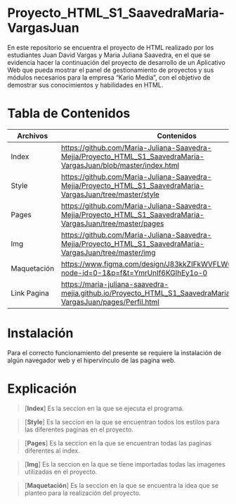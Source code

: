 # **Proyecto_HTML_S1_SaavedraMaria-VargasJuan**

En este repositorio se encuentra el proyecto de HTML realizado por los estudiantes Juan David Vargas y Maria Juliana Saavedra, en el que se evidencia hacer la continuación del proyecto de desarrollo de un Aplicativo Web que pueda mostrar el panel de gestionamiento de proyectos y sus módulos necesarios para la empresa “Kario Media”, con el objetivo de demostrar sus conocimientos y habilidades en HTML.

# **Tabla de Contenidos**

| Archivos | Contenidos |
|--|--|
| Index |https://github.com/Maria-Juliana-Saavedra-Mejia/Proyecto_HTML_S1_SaavedraMaria-VargasJuan/blob/master/index.html |
| Style |https://github.com/Maria-Juliana-Saavedra-Mejia/Proyecto_HTML_S1_SaavedraMaria-VargasJuan/tree/master/style|
| Pages |https://github.com/Maria-Juliana-Saavedra-Mejia/Proyecto_HTML_S1_SaavedraMaria-VargasJuan/tree/master/pages|
| Img |https://github.com/Maria-Juliana-Saavedra-Mejia/Proyecto_HTML_S1_SaavedraMaria-VargasJuan/tree/master/img|
| Maquetación |https://www.figma.com/design/J83kkZIFkWVFLWQ6q3vyjS/Untitled?node-id=0-1&p=f&t=YmrUnIf6KGlhEy1o-0|
| Link Pagina |https://maria-juliana-saavedra-mejia.github.io/Proyecto_HTML_S1_SaavedraMaria-VargasJuan/pages/Perfil.html|




# **Instalación**

Para el correcto funcionamiento del presente se requiere la instalación de algún navegador web y el hipervínculo de las pagina web.

# **Explicación**

> [**Index**]
Es la seccion en la que se ejecuta el programa.

> [**Style**]
Es la seccion en la que se encuentran todos los estilos para las diferentes paginas en el proyecto.

> [**Pages**]
Es la seccion en la que se encuentran todas las paginas diferentes al index.

> [**Img**]
Es la seccion en la que se tiene importadas todas las imagenes utilizadas en el proyecto.

> [**Maquetación**]
Es la seccion en la que se encuentra la idea que se planteo para la realización del proyecto.